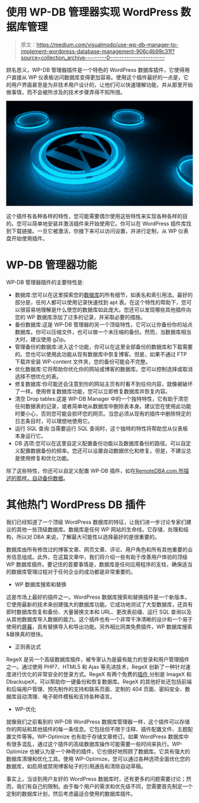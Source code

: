 # 使用 WP-DB 管理器实现 WordPress 数据库管理

> 原文：<https://medium.com/visualmodo/use-wp-db-manager-to-implement-wordpress-database-management-906c4b99c31f?source=collection_archive---------0----------------------->

顾名思义，WP-DB 管理器插件是一个特色的 WordPress 数据库插件，它使得用户直接从 WP 仪表板访问数据库变得更加容易。使用这个插件最好的一点是，它的用户界面甚至是为非技术用户设计的，让他们可以快速理解功能，并从那里开始做事情，而不会被所涉及的技术步骤弄得不知所措。

![](img/df8a88453f9dc1f5a262b98e88074567.png)

这个插件有各种各样的特性，您可能需要偶尔使用这些特性来实现各种各样的目的。您可以简单地安装并激活插件来开始使用它。你可以在 WordPress 插件库找到下载链接。一旦它被激活，你接下来可以访问设置，并进行定制，从 WP 仪表盘开始使用插件。

# WP-DB 管理器功能

WP-DB 管理器插件的主要特性是:

*   数据库:您可以在这里探索您的[数据库](https://visualmodo.com/blog/)的所有细节，如表名和索引用法。最好的部分是，任何人都可以使用记录快速找到 apt 表。在这个特性的帮助下，您可以很容易地理解是什么使您的数据库如此庞大。您还可以发现哪些其他插件向您的 WP 数据库添加了过多的记录，并采取必要的措施。
*   备份数据库:这是 WP-DB 管理器的另一个顶级特性，它可以让你备份你的站点数据库。你可以压缩文件，也可以做一个未压缩的备份。然而，当数据库相当大时，建议使用 gZip。
*   管理备份的数据库:进入这个功能，你可以在这里全部备份的数据库和下载需要的。您也可以使用此功能从现有数据库中恢复博客。但是，如果不通过 FTP 下载并安装 WP-content 文件夹，您的备份可能会不完整。
*   优化数据库:它将帮助你优化你的网站或博客的数据库。您可以控制选择或取消选择不想优化的表。
*   修复数据库:你可能还会注意到你的网站主页有时看不到任何内容，就像被破坏了一样。使用修复数据库功能，您可以立即修复数据库并恢复内容。
*   清空 Drop tables:这是 WP-DB Manager 中的一个独特特性，它有助于清空任何数据表的记录，或者简单地从数据库中删除表本身。建议您在使用此功能时要小心，否则您可能会损坏您的网页。当您必须从现有的插件中删除特定的日志条目时，可以理想地使用它。
*   运行 SQL 查询:当需要运行 SQL 查询时，这个独特的特性将帮助您从仪表板本身运行它。
*   DB 选项:您可以在这里自定义配置备份功能以及数据库备份的路径。可以自定义配置数据备份的频率。您还可以设置自动数据优化和修复。但是，不建议总是使用修复和优化功能。

除了这些特性，你还可以自定义配置 WP-DB 插件，如在[RemoteDBA.com 所描述的那样，自动备份数据](http://www.remotedba.com/database-performance-tuning/)。

# 其他热门 WordPress DB 插件

我们已经知道了一个顶级 WordPress 数据库的特征，让我们进一步讨论专家们建议的其他一些顶级数据库。数据库是任何 WP 网站的生命线，它存储、处理和结构，所以对 DBA 来说，了解最大可能性以选择最好的是很重要的。

数据库由所有修改过的博客文章、网页文章、评论、用户角色和所有其他重要的业务信息组成。此外，在这篇文章中，我们将介绍一些有助于改善用户体验的顶级 WP 数据库插件。要记住的首要事情是，数据库是任何应用程序的支柱，确保适当的数据库管理过程对于任何企业的成功都是非常重要的。

*   WP 数据库搜索和替换

这是市场上最好的插件之一。WordPress 数据库搜索和替换插件是一个新版本，它使用最新的技术来创建强大的数据库功能。它成功地测试了大型数据库，还具有即时数据库恢复和备份、大量替换文本和 URL、更改表前缀、运行 SQL 查询以及从其他数据库导入数据的能力。这个插件也有一个非常干净清晰的设计和一个易于使用的[屏幕](https://shots.visualmodo.com/)，具有替换导入和导出功能。另外相比同类免费插件，WP 数据库搜索&替换真的很快。

*   正则表达式

RegeX 是另一个高级数据库插件，被专家认为是最有能力的登录和用户管理插件之一。通过使用 PHP7、HTML5 和 Ajax 等先进技术，RegeX 创新了一种针对速度进行优化的非常安全的登录方式。RegeX 有两个免费的[插件](https://awards.visualmodo.com/),分别是 ImageX 和 DbackupeX，可以帮助你一键备份和恢复数据库。RegeX 的其他好处还包括前端和后端用户管理、预先制作的支持和联系页面、定制的 404 页面、密码安全、数据库自动清理、电子邮件模板和支持各种语言。

*   WP-优化

就像我们之前看到的 WP-DB WordPress 数据库管理器一样，这个插件可以存储你的网站和其他插件的每一条信息。它包括但不限于注释、插件配置文件、主题配置文件等等。WP-Optimize 也有助于存储文章修订。如果 WordPress 数据库中有很多混乱，通过这个插件的高级数据库操作可能需要一些时间来执行。WP-Optimize 也被认为是一个神奇的插件，它也很好地照顾了数据库。它具有强大的数据库清理和优化工具。使用 WP-Optimize，您可以通过各种选项全面优化您的数据库，如启用或禁用博客帖子的引用通告和清除自动草稿。

事实上，当谈到用户友好的 WordPress 数据库时，还有更多的问题需要讨论；然而，我们有自己的限制。由于每个用户的需求和优先级不同，您需要首先制定一个定制的数据库计划，然后考虑最适合使用的数据库插件。